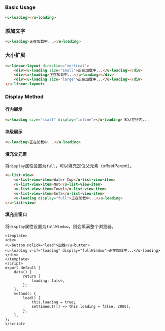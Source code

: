 ### Basic Usage

``` html
<u-loading></u-loading>
```

### 添加文字

``` html
<u-loading>正在加载中...</u-loading>
```

### 大小扩展

``` html
<u-linear-layout direction="vertical">
    <div><u-loading size="small">正在加载中...</u-loading></div>
    <div><u-loading>正在加载中...</u-loading></div>
    <div><u-loading size="large">正在加载中...</u-loading></div>
</u-linear-layout>
```

### Display Method

#### 行内展示

``` html
<u-loading size="small" display="inline"></u-loading> 默认在行内...
```

#### 块级展示

``` html
<u-loading>正在加载中...</u-loading>
```

#### 填充父元素

将`display`属性设置为`full`，可以填充定位父元素（offsetParent）。

``` html
<u-list-view>
    <u-list-view-item>Water Cup</u-list-view-item>
    <u-list-view-item>Nut</u-list-view-item>
    <u-list-view-item>Towel</u-list-view-item>
    <u-list-view-item>Sofa</u-list-view-item>
    <u-loading display="full">正在加载中...</u-loading>
</u-list-view>
```

#### 填充全窗口

将`display`属性设置为`fullWindow`，则会填满整个浏览器。

``` vue
<template>
<div>
<u-button @click="load">加载</u-button>
<u-loading v-if="loading" display="fullWindow">正在加载中...</u-loading>
</div>
</template>
<script>
export default {
    data() {
        return {
            loading: false,
        };
    },
    methods: {
        load() {
            this.loading = true;
            setTimeout(() => this.loading = false, 2000);
        },
    },
};
</script>
```
